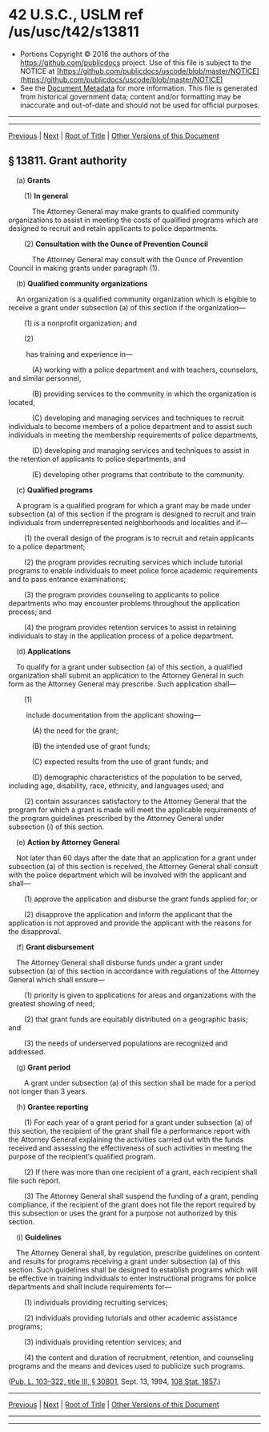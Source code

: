 ---
---

# 42 U.S.C., USLM ref /us/usc/t42/s13811

* Portions Copyright © 2016 the authors of the https://github.com/publicdocs project.
  Use of this file is subject to the NOTICE at [https://github.com/publicdocs/uscode/blob/master/NOTICE](https://github.com/publicdocs/uscode/blob/master/NOTICE)
* See the [Document Metadata](././../../../../../..//README.md) for more information.
  This file is generated from historical government data; content and/or formatting may be inaccurate and out-of-date and should not be used for official purposes.

----------
----------

[Previous](./../../../../../..//us/usc/t42/ch136/schII/ptF/m__us_usc_t42_ch136_schII_ptF.md) | [Next](./../../../../../..//us/usc/t42/ch136/schII/ptF/m__us_usc_t42_s13812.md) | [Root of Title](./../../../../../../) | [Other Versions of this Document](https://publicdocs.github.io/go/links?ns=uslm&ref=%2Fus%2Fusc%2Ft42%2Fs13811)

## § 13811. Grant authority

    (a) __Grants__ 

        (1) __In general__ 

            The Attorney General may make grants to qualified community organizations to assist in meeting the costs of qualified programs which are designed to recruit and retain applicants to police departments.

        (2) __Consultation with the Ounce of Prevention Council__ 

            The Attorney General may consult with the Ounce of Prevention Council in making grants under paragraph (1).

    (b) __Qualified community organizations__ 

    An organization is a qualified community organization which is eligible to receive a grant under subsection (a) of this section if the organization—

        (1) is a nonprofit organization; and

        (2)

         has training and experience in—

            (A) working with a police department and with teachers, counselors, and similar personnel,

            (B) providing services to the community in which the organization is located,

            (C) developing and managing services and techniques to recruit individuals to become members of a police department and to assist such individuals in meeting the membership requirements of police departments,

            (D) developing and managing services and techniques to assist in the retention of applicants to police departments, and

            (E) developing other programs that contribute to the community.

    (c) __Qualified programs__ 

    A program is a qualified program for which a grant may be made under subsection (a) of this section if the program is designed to recruit and train individuals from underrepresented neighborhoods and localities and if—

        (1) the overall design of the program is to recruit and retain applicants to a police department;

        (2) the program provides recruiting services which include tutorial programs to enable individuals to meet police force academic requirements and to pass entrance examinations;

        (3) the program provides counseling to applicants to police departments who may encounter problems throughout the application process; and

        (4) the program provides retention services to assist in retaining individuals to stay in the application process of a police department.

    (d) __Applications__ 

    To qualify for a grant under subsection (a) of this section, a qualified organization shall submit an application to the Attorney General in such form as the Attorney General may prescribe. Such application shall—

        (1)

         include documentation from the applicant showing—

            (A) the need for the grant;

            (B) the intended use of grant funds;

            (C) expected results from the use of grant funds; and

            (D) demographic characteristics of the population to be served, including age, disability, race, ethnicity, and languages used; and

        (2) contain assurances satisfactory to the Attorney General that the program for which a grant is made will meet the applicable requirements of the program guidelines prescribed by the Attorney General under subsection (i) of this section.

    (e) __Action by Attorney General__ 

    Not later than 60 days after the date that an application for a grant under subsection (a) of this section is received, the Attorney General shall consult with the police department which will be involved with the applicant and shall—

        (1) approve the application and disburse the grant funds applied for; or

        (2) disapprove the application and inform the applicant that the application is not approved and provide the applicant with the reasons for the disapproval.

    (f) __Grant disbursement__ 

    The Attorney General shall disburse funds under a grant under subsection (a) of this section in accordance with regulations of the Attorney General which shall ensure—

        (1) priority is given to applications for areas and organizations with the greatest showing of need;

        (2) that grant funds are equitably distributed on a geographic basis; and

        (3) the needs of underserved populations are recognized and addressed.

    (g) __Grant period__ 

        A grant under subsection (a) of this section shall be made for a period not longer than 3 years.

    (h) __Grantee reporting__ 

        (1) For each year of a grant period for a grant under subsection (a) of this section, the recipient of the grant shall file a performance report with the Attorney General explaining the activities carried out with the funds received and assessing the effectiveness of such activities in meeting the purpose of the recipient’s qualified program.

        (2) If there was more than one recipient of a grant, each recipient shall file such report.

        (3) The Attorney General shall suspend the funding of a grant, pending compliance, if the recipient of the grant does not file the report required by this subsection or uses the grant for a purpose not authorized by this section.

    (i) __Guidelines__ 

    The Attorney General shall, by regulation, prescribe guidelines on content and results for programs receiving a grant under subsection (a) of this section. Such guidelines shall be designed to establish programs which will be effective in training individuals to enter instructional programs for police departments and shall include requirements for—

        (1) individuals providing recruiting services;

        (2) individuals providing tutorials and other academic assistance programs;

        (3) individuals providing retention services; and

        (4) the content and duration of recruitment, retention, and counseling programs and the means and devices used to publicize such programs.

([Pub. L. 103–322, title III, § 30801][/us/pl/103/322/s30801], Sept. 13, 1994, [108 Stat. 1857][/us/stat/108/1857].)

----------

[Previous](./../../../../../..//us/usc/t42/ch136/schII/ptF/m__us_usc_t42_ch136_schII_ptF.md) | [Next](./../../../../../..//us/usc/t42/ch136/schII/ptF/m__us_usc_t42_s13812.md) | [Root of Title](./../../../../../../) | [Other Versions of this Document](https://publicdocs.github.io/go/links?ns=uslm&ref=%2Fus%2Fusc%2Ft42%2Fs13811)

----------
----------

[/us/pl/103/322/s30801]: https://publicdocs.github.io/go/links?ns=uslm&ref=%2Fus%2Fpl%2F103%2F322%2Fs30801
[/us/stat/108/1857]: https://publicdocs.github.io/go/links?ns=uslm&ref=%2Fus%2Fstat%2F108%2F1857


